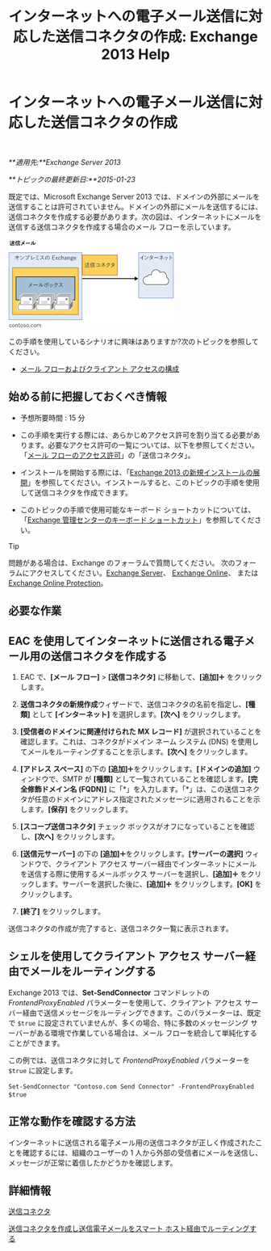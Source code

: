 ﻿---
title: 'インターネットへの電子メール送信に対応した送信コネクタの作成: Exchange 2013 Help'
TOCTitle: インターネットへの電子メール送信に対応した送信コネクタの作成
ms:assetid: 6deaefa8-1152-40d9-b1ba-9c19bdf8a928
ms:mtpsurl: https://technet.microsoft.com/ja-jp/library/JJ657457(v=EXCHG.150)
ms:contentKeyID: 49896303
ms.date: 04/24/2018
mtps_version: v=EXCHG.150
ms.translationtype: HT
---

# インターネットへの電子メール送信に対応した送信コネクタの作成

 

_**適用先:**Exchange Server 2013_

_**トピックの最終更新日:**2015-01-23_

既定では、Microsoft Exchange Server 2013 では、ドメインの外部にメールを送信することは許可されていません。ドメインの外部にメールを送信するには、送信コネクタを作成する必要があります。次の図は、インターネットにメールを送信する送信コネクタを作成する場合のメール フローを示しています。

![connector\_send\_onprem\_internet](images/JJ657457.e8963e4f-7dce-461f-bbcf-660278cefa35(EXCHG.150).gif "connector_send_onprem_internet")

この手順を使用しているシナリオに興味はありますか?次のトピックを参照してください。

  - [メール フローおよびクライアント アクセスの構成](configure-mail-flow-and-client-access-exchange-2013-help.md)

## 始める前に把握しておくべき情報

  - 予想所要時間 : 15 分

  - この手順を実行する際には、あらかじめアクセス許可を割り当てる必要があります。必要なアクセス許可の一覧については、以下を参照してください。「[メール フローのアクセス許可](mail-flow-permissions-exchange-2013-help.md)」の「送信コネクタ」。

  - インストールを開始する際には、「[Exchange 2013 の新規インストールの展開](deploy-a-new-installation-of-exchange-2013-exchange-2013-help.md)」を参照してください。インストールすると、このトピックの手順を使用して送信コネクタを作成できます。

  - このトピックの手順で使用可能なキーボード ショートカットについては、「[Exchange 管理センターのキーボード ショートカット](keyboard-shortcuts-in-the-exchange-admin-center-exchange-online-protection-help.md)」を参照してください。


> [!TIP]
> 問題がある場合は、Exchange のフォーラムで質問してください。 次のフォーラムにアクセスしてください。<A href="https://go.microsoft.com/fwlink/p/?linkid=60612">Exchange Server</A>、 <A href="https://go.microsoft.com/fwlink/p/?linkid=267542">Exchange Online</A>、 または <A href="https://go.microsoft.com/fwlink/p/?linkid=285351">Exchange Online Protection</A>。



## 必要な作業

## EAC を使用してインターネットに送信される電子メール用の送信コネクタを作成する

1.  EAC で、**\[メール フロー\]** \> **\[送信コネクタ\]** に移動して、**\[追加\]**![\[追加\] アイコン](images/JJ218640.c1e75329-d6d7-4073-a27d-498590bbb558(EXCHG.150).gif "[追加] アイコン") をクリックします。

2.  **送信コネクタの新規作成**ウィザードで、送信コネクタの名前を指定し、**\[種類\]** として **\[インターネット\]** を選択します。**\[次へ\]** をクリックします。

3.  **\[受信者のドメインに関連付けられた MX レコード\]** が選択されていることを確認します。これは、コネクタがドメイン ネーム システム (DNS) を使用してメールをルーティングすることを示します。**\[次へ\]** をクリックします。

4.  **\[アドレス スペース\]** の下の **\[追加\]**![\[追加\] アイコン](images/JJ218640.c1e75329-d6d7-4073-a27d-498590bbb558(EXCHG.150).gif "[追加] アイコン")をクリックします。**\[ドメインの追加\]** ウィンドウで、SMTP が **\[種類\]** として一覧されていることを確認します。**\[完全修飾ドメイン名 (FQDN)\]** に「\*」を入力します。「\*」は、この送信コネクタが任意のドメインにアドレス指定されたメッセージに適用されることを示します。**\[保存\]** をクリックします。

5.  **\[スコープ送信コネクタ\]** チェック ボックスがオフになっていることを確認し、**\[次へ\]** をクリックします。

6.  **\[送信元サーバー\]** の下の **\[追加\]**![\[追加\] アイコン](images/JJ218640.c1e75329-d6d7-4073-a27d-498590bbb558(EXCHG.150).gif "[追加] アイコン")をクリックします。**\[サーバーの選択\]** ウィンドウで、クライアント アクセス サーバー経由でインターネットにメールを送信する際に使用するメールボックス サーバーを選択し、**\[追加\]**![\[追加\] アイコン](images/JJ218640.c1e75329-d6d7-4073-a27d-498590bbb558(EXCHG.150).gif "[追加] アイコン") をクリックします。サーバーを選択した後に、**\[追加\]**![\[追加\] アイコン](images/JJ218640.c1e75329-d6d7-4073-a27d-498590bbb558(EXCHG.150).gif "[追加] アイコン") をクリックします。**\[OK\]** をクリックします。

7.  **\[終了\]** をクリックします。

送信コネクタの作成が完了すると、送信コネクタ一覧に表示されます。

## シェルを使用してクライアント アクセス サーバー経由でメールをルーティングする

Exchange 2013 では、**Set-SendConnector** コマンドレットの *FrontendProxyEnabled* パラメーターを使用して、クライアント アクセス サーバー経由で送信メッセージをルーティングできます。このパラメーターは、既定で `$true` に設定されていませんが、多くの場合、特に多数のメッセージング サーバーがある環境で作業している場合は、メール フローを統合して単純化することができます。

この例では、送信コネクタに対して *FrontendProxyEnabled* パラメーターを `$true` に設定します。

    Set-SendConnector "Contoso.com Send Connector" -FrontendProxyEnabled $true

## 正常な動作を確認する方法

インターネットに送信される電子メール用の送信コネクタが正しく作成されたことを確認するには、組織のユーザーの 1 人から外部の受信者にメールを送信し、メッセージが正常に着信したかどうかを確認します。

## 詳細情報

[送信コネクタ](send-connectors-exchange-2013-help.md)

[送信コネクタを作成し送信電子メールをスマート ホスト経由でルーティングする](create-a-send-connector-to-route-outbound-email-through-a-smart-host-exchange-2013-help.md)

